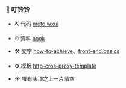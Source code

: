 ### 🔔 叮铃铃

- ⛏️ 代码 [moto.wxui](https://github.com/angxuejian/moto.wxui)

- ⏰ 资料 [book](https://github.com/angxuejian/book)

- 🛠️ 文字 [how-to-achieve](https://github.com/angxuejian/how-to-achieve)、[front-end.basics](https://github.com/angxuejian/front-end.basics)

- ⚙️ 模板 [http-cros-proxy-template](https://github.com/angxuejian/http-cros-proxy-template) 

- ☀️ 唯有头顶之上一片晴空 


<!-- ### 🕛 提醒

- ➡️ [**不要忘记 ！**](Do-Not-Forget.md)

- ⛳ [**备战软考 ！**](https://github.com/angxuejian/exam-book/tree/main/docs/ruankao) -->
